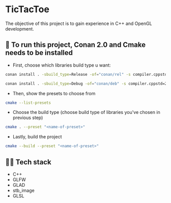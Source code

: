 # TicTacToe 

The objective of this project is to gain experience in C++ and OpenGL development.

## 💬 To run this project, Conan 2.0 and Cmake needs to be installed

- First, choose which libraries build type u want:
```bash
conan install . -sbuild_type=Release -of="conan/rel" -s compiler.cppstd=20 --build=missing
```
```bash
conan install . -sbuild_type=Debug -of="conan/deb" -s compiler.cppstd=20 --build=missing
```
- Then, show the presets to choose from 
```bash
cmake --list-presets 
```
- Choose the build type (choose build type of libraries you've chosen in previous step)
```bash
cmake . --preset "<name-of-preset>"
```
- Lastly, build the project
```bash
cmake --build --preset "<name-of-preset>"
```

## 👨‍💻 Tech stack
- C++
- GLFW
- GLAD
- stb_image
- GLSL





